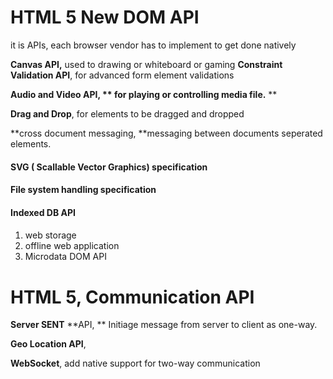 # HTML 5 New DOM API

it is APIs,  each browser vendor has to implement to get done natively

**Canvas API,** used to drawing or whiteboard or gaming
**Constraint Validation API**, for advanced form element validations

**Audio and Video API, ** for playing or controlling media file.** **

**Drag and Drop**, for elements to be dragged and dropped

**cross document messaging, **messaging between documents seperated elements.

#### SVG \( Scallable Vector Graphics\) specification

#### File system handling specification

#### Indexed DB API

#### 

1. web storage
2. offline web application
3. Microdata DOM API

# HTML 5, Communication API

**Server SENT** **API, ** Initiage message from server to client as one-way.

**Geo Location API**, 

**WebSocket**, add native support for two-way communication

